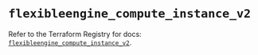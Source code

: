 # `flexibleengine_compute_instance_v2`

Refer to the Terraform Registry for docs: [`flexibleengine_compute_instance_v2`](https://registry.terraform.io/providers/flexibleenginecloud/flexibleengine/1.46.0/docs/resources/compute_instance_v2).
